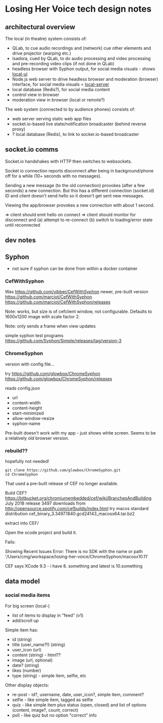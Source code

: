 # Losing Her Voice tech design notes

## architectural overview

The local (in theatre) system consists of:
- QLab, to cue audio recordings and (network) cue other elements and drive projector (warping etc.)
- Isadora, cued by QLab, to do audio processing and video processing and pre-recording video clips (if not done in QLab)
- headless browser with Syphon output, for social media visuals - shows [local-ui](../local-ui)
- Node.js web server to drive headless browser and moderation (browser) interface, for social media visuals = [local-server](../local-server)
- local database (Redis?), for social media content
- control view in browser
- moderation view in browser (local or remote?)

The web system (connected to by audience phones) consists of:
- web server serving static web app files
- socket.io-based live state/notification broadcaster (behind reverse proxy)
- ? local database (Redis), to link to socker.io-based broadcaster

## socket.io comms

Socket.io handshakes with HTTP then switches to websockets.

Socket io connection reports disconnect after being in background/phone off for a while (10+ seconds with no messages).

Sending a new message (to the old connection) provokes (after a few seconds) a new connection. But this has a different connection (socket.id) ID and client doesn't send hello so it doesn't get sent new messages.

Viewing the app/browser provokes a new connection with about 1 second.

=> client should emit hello on connect
=> client should monitor for disconnect and (a) attempt to re-connect (b) switch to loading/error state until reconnected

## dev notes

## Syphon

- not sure if syphon can be done from within a docker container

### CefWithSyphon

Was https://github.com/vibber/CefWithSyphon
newer, pre-built version
https://github.com/marciot/CefWithSyphon
https://github.com/marciot/CefWithSyphon/releases

Note: works, but size is of cefclient window, not configurable.
Defaults to 1600x1200 image with scale factor 2.

Note: only sends a frame when view updates

simple syphon test programs
https://github.com/Syphon/Simple/releases/tag/version-3

### ChromeSyphon

version with config file...

try https://github.com/glowbox/ChromeSyphon
https://github.com/glowbox/ChromeSyphon/releases

reads config.json
- url
- content-width
- content-height
- start-minimized
- allow-window-resize
- syphon-name

Pre-built doesn't work with my app - just shows white screen. 
Seems to be a relatively old browser version.

### rebuild??

hopefully not needed!

```
git clone https://github.com/glowbox/ChromeSyphon.git
cd ChromeSyphon
```

That used a pre-built release of CEF no longer available.

Build CEF? https://bitbucket.org/chromiumembedded/cef/wiki/BranchesAndBuilding
July 2018 release 3497
downloads from http://opensource.spotify.com/cefbuilds/index.html
try macos standard distribution
cef_binary_3.3497.1840.gcd24143_macosx64.tar.bz2

extract into CEF/

Open the xcode project and build it.

Fails: 

Showing Recent Issues
Error: There is no SDK with the name or path '/Users/cmg/workspace/losing-her-voice/ChromeSyphon/macosx10.11'

CEF says XCode 9.3 - i have 8. something and latest is 10.something

## data model

### social media items

For big screen (local-)

- list of items to display in "feed" (v1)
- add/scroll up

Simple item has:
- id (string)
- title (user_name?!) (string)
- user_icon (url)
- content (string) - html??
- image (url, optional)
- date? (string)
- likes (number)
- type (string) - simple item, selfie, etc

Other display objects:
- re-post - id?, username, date, user_icon?, simple item, comment?
- selfie - like simple item, tagged as selfie
- quiz - like simple item plus status (open, closed) and list of options (content, image?, count, correct)
- poll - like quiz but no option "correct" info
